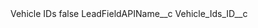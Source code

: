 <?xml version="1.0" encoding="UTF-8"?>
<CustomMetadata xmlns="http://soap.sforce.com/2006/04/metadata" xmlns:xsi="http://www.w3.org/2001/XMLSchema-instance" xmlns:xsd="http://www.w3.org/2001/XMLSchema">
    <label>Vehicle IDs</label>
    <protected>false</protected>
    <values>
        <field>LeadFieldAPIName__c</field>
        <value xsi:type="xsd:string">Vehicle_Ids_ID__c</value>
    </values>
</CustomMetadata>
